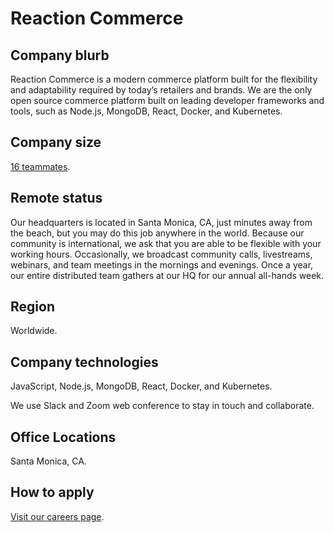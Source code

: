 # Reaction Commerce

## Company blurb

Reaction Commerce is a modern commerce platform built for the flexibility and adaptability required by today’s retailers and brands. We are the only open source commerce platform built on leading developer frameworks and tools, such as Node.js, MongoDB, React, Docker, and Kubernetes.

## Company size

[16 teammates](https://reactioncommerce.com/about/).

## Remote status

Our headquarters is located in Santa Monica, CA, just minutes away from the beach, but you may do this job anywhere in the world. Because our community is international, we ask that you are able to be flexible with your working hours. Occasionally, we broadcast community calls, livestreams, webinars, and team meetings in the mornings and evenings. Once a year, our entire distributed team gathers at our HQ for our annual all-hands week. 

## Region

Worldwide.

## Company technologies

JavaScript, Node.js, MongoDB, React, Docker, and Kubernetes. 

We use Slack and Zoom web conference to stay in touch and collaborate.

## Office Locations

Santa Monica, CA. 

## How to apply

[Visit our careers page](https://reactioncommerce.com/careers/).
